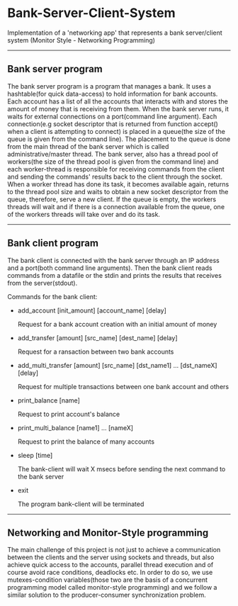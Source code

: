 # Bank-Server-Client-System
Implementation of a 'networking app' that represents a bank server/client system (Monitor Style - Networking Programming)

-------------------
Bank server program
-------------------
The bank server program is a program that manages a bank. It uses a hashtable(for quick data-access) to hold information for bank accounts. Each account has a list of all the accounts that interacts with and stores the amount of money that is receiving from them. When the bank server runs, it waits for external connections on a port(command line argument). Each connection(e.g socket descriptor that is returned from function accept() when a client is attempting to connect) is placed in a queue(the size of the queue is given from the command line). The placement to the queue is done from the main thread of the bank server which is called administrative/master thread. The bank server, also has a thread pool of workers(the size of the thread pool is given from the command line) and each worker-thread is responsible for receiving commands from the client and sending the commands' results back to the client through the socket. When a worker thread has done its task, it becomes available again, returns to the thread pool size and waits to obtain a new socket descriptor from the queue, therefore, serve a new client. If the queue is empty, the workers threads will wait and if there is a connection available from the queue, one of the workers threads will take over and do its task.

-------------------
Bank client program
-------------------
The bank client is connected with the bank server through an IP address and a port(both command line arguments). Then the bank client reads commands from a datafile or the stdin and prints the results that receives from the server(stdout).

Commands for the bank client:

- add_account [init_amount] [account_name] [delay]

  Request for a bank account creation with an initial amount of money

- add_transfer [amount] [src_name] [dest_name] [delay]

  Request for a ransaction between two bank accounts
  
- add_multi_transfer [amount] [src_name] [dst_name1] ... [dst_nameX] [delay]
 
  Request for multiple transactions between one bank account and others
  
- print_balance [name]
  
  Request to print account's balance
  
- print_multi_balance [name1] ... [nameX]

  Request to print the balance of many accounts
  
- sleep [time]

  The bank-client will wait X msecs before sending the next command to the bank server
  
- exit

  The program bank-client will be terminated
  

----------------------------------------
Networking and Monitor-Style programming 
----------------------------------------
The main challenge of this project is not just to achieve a communication between the clients and the server using sockets and threads, but also achieve quick access to the accounts, parallel thread execution  and of course avoid race conditions, deadlocks etc. In order to do so, we use mutexes-condition variables(those two are the basis of a concurrent programming model called monitor-style programming) and we follow a similar solution to the producer-consumer synchronization problem. 




  

